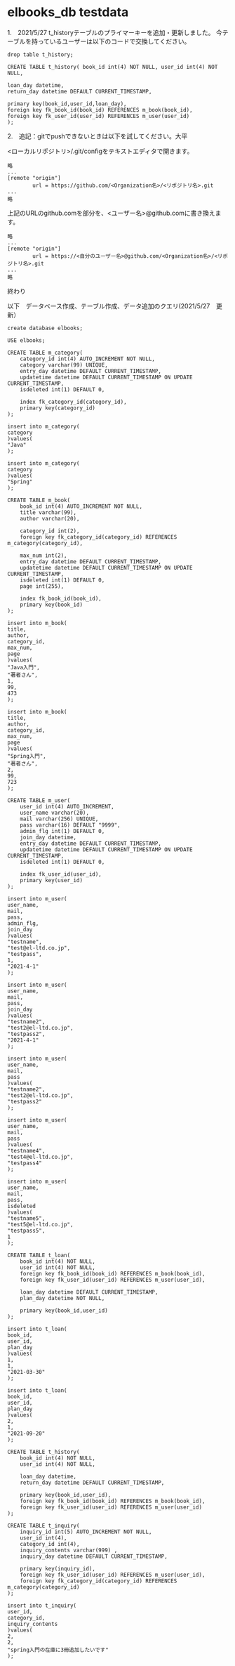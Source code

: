 # elbooks_db testdata

1.　2021/5/27 t_historyテーブルのプライマーキーを追加・更新しました。
今テーブルを持っているユーザーは以下のコードで交換してください。


	drop table t_history;

	CREATE TABLE t_history( book_id int(4) NOT NULL, user_id int(4) NOT NULL,

	loan_day datetime,
	return_day datetime DEFAULT CURRENT_TIMESTAMP,

	primary key(book_id,user_id,loan_day),
	foreign key fk_book_id(book_id) REFERENCES m_book(book_id),
	foreign key fk_user_id(user_id) REFERENCES m_user(user_id)
	);


2.　追記：gitでpushできないときは以下を試してください。大平

<ローカルリポジトリ>/.git/configをテキストエディタで開きます。

	略
	...
	[remote "origin"]
	        url = https://github.com/<Organization名>/<リポジトリ名>.git
	...
	略
上記のURLのgithub.comを部分を、<ユーザー名>@github.comに書き換えます。


	略
	...
	[remote "origin"]
	        url = https://<自分のユーザー名>@github.com/<Organization名>/<リポジトリ名>.git
	...
	略
終わり

以下　データベース作成、テーブル作成、データ追加のクエリ(2021/5/27　更新）

	create database elbooks;
	
	USE elbooks;

	CREATE TABLE m_category(
	    category_id int(4) AUTO_INCREMENT NOT NULL,
	    category varchar(99) UNIQUE,
	    entry_day datetime DEFAULT CURRENT_TIMESTAMP,
	    updatetime datetime DEFAULT CURRENT_TIMESTAMP ON UPDATE CURRENT_TIMESTAMP,
	    isdeleted int(1) DEFAULT 0,

	    index fk_category_id(category_id),
	    primary key(category_id)
	);

	insert into m_category(
	category
	)values(
	"Java"
	);

	insert into m_category(
	category
	)values(
	"Spring"
	);

	CREATE TABLE m_book(
	    book_id int(4) AUTO_INCREMENT NOT NULL,
	    title varchar(99),
	    author varchar(20),

	    category_id int(2),
	    foreign key fk_category_id(category_id) REFERENCES m_category(category_id),

	    max_num int(2),
	    entry_day datetime DEFAULT CURRENT_TIMESTAMP,
	    updatetime datetime DEFAULT CURRENT_TIMESTAMP ON UPDATE CURRENT_TIMESTAMP,
	    isdeleted int(1) DEFAULT 0,
	    page int(255),

	    index fk_book_id(book_id),
	    primary key(book_id)
	);

	insert into m_book(
	title,
	author,
	category_id,
	max_num,
	page
	)values(
	"Java入門",
	"著者さん",
	1,
	99,
	473
	);

	insert into m_book(
	title,
	author,
	category_id,
	max_num,
	page
	)values(
	"Spring入門",
	"著者さん",
	2,
	99,
	723
	);

	CREATE TABLE m_user(
	    user_id int(4) AUTO_INCREMENT,
	    user_name varchar(20),
	    mail varchar(256) UNIQUE,
	    pass varchar(16) DEFAULT "9999",
	    admin_flg int(1) DEFAULT 0,
	    join_day datetime,
	    entry_day datetime DEFAULT CURRENT_TIMESTAMP,
	    updatetime datetime DEFAULT CURRENT_TIMESTAMP ON UPDATE CURRENT_TIMESTAMP,
	    isdeleted int(1) DEFAULT 0,

	    index fk_user_id(user_id),
	    primary key(user_id)
	);

	insert into m_user(
	user_name,
	mail,
	pass,
	admin_flg,
	join_day
	)values(
	"testname",
	"test@el-ltd.co.jp",
	"testpass",
	1,
	"2021-4-1"
	);

	insert into m_user(
	user_name,
	mail,
	pass,
	join_day
	)values(
	"testname2",
	"test2@el-ltd.co.jp",
	"testpass2",
	"2021-4-1"
	);

	insert into m_user(
	user_name,
	mail,
	pass
	)values(
	"testname2",
	"test2@el-ltd.co.jp",
	"testpass2"
	);

	insert into m_user(
	user_name,
	mail,
	pass
	)values(
	"testname4",
	"test4@el-ltd.co.jp",
	"testpass4"
	);

	insert into m_user(
	user_name,
	mail,
	pass,
	isdeleted
	)values(
	"testname5",
	"test5@el-ltd.co.jp",
	"testpass5",
	1
	);

	CREATE TABLE t_loan(
	    book_id int(4) NOT NULL,
	    user_id int(4) NOT NULL,
	    foreign key fk_book_id(book_id) REFERENCES m_book(book_id),
	    foreign key fk_user_id(user_id) REFERENCES m_user(user_id),

	    loan_day datetime DEFAULT CURRENT_TIMESTAMP,
	    plan_day datetime NOT NULL,

	    primary key(book_id,user_id)
	);

	insert into t_loan(
	book_id,
	user_id,
	plan_day
	)values(
	1,
	1,
	"2021-03-30"
	);

	insert into t_loan(
	book_id,
	user_id,
	plan_day
	)values(
	2,
	1,
	"2021-09-20"
	);

	CREATE TABLE t_history(
	    book_id int(4) NOT NULL,
	    user_id int(4) NOT NULL,

	    loan_day datetime,
	    return_day datetime DEFAULT CURRENT_TIMESTAMP,

	    primary key(book_id,user_id),
	    foreign key fk_book_id(book_id) REFERENCES m_book(book_id),
	    foreign key fk_user_id(user_id) REFERENCES m_user(user_id)
	);

	CREATE TABLE t_inquiry(
	    inquiry_id int(5) AUTO_INCREMENT NOT NULL,
	    user_id int(4),
	    category_id int(4),
	    inquiry_contents varchar(999) ,
	    inquiry_day datetime DEFAULT CURRENT_TIMESTAMP,

	    primary key(inquiry_id),
	    foreign key fk_user_id(user_id) REFERENCES m_user(user_id),
	    foreign key fk_category_id(category_id) REFERENCES m_category(category_id)
	);

	insert into t_inquiry(
	user_id,
	category_id,
	inquiry_contents
	)values(
	2,
	2,
	"spring入門の在庫に3冊追加したいです"
	);
